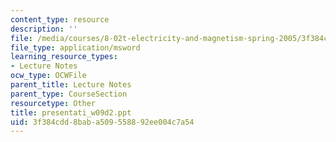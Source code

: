 ```yaml
---
content_type: resource
description: ''
file: /media/courses/8-02t-electricity-and-magnetism-spring-2005/3f384cdd8baba509558892ee004c7a54_presentati_w09d2.ppt
file_type: application/msword
learning_resource_types:
- Lecture Notes
ocw_type: OCWFile
parent_title: Lecture Notes
parent_type: CourseSection
resourcetype: Other
title: presentati_w09d2.ppt
uid: 3f384cdd-8bab-a509-5588-92ee004c7a54
---
```

